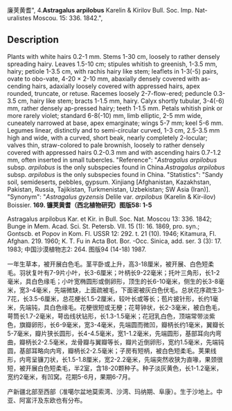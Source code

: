 廉荚黄耆",
4.**Astragalus arpilobus** Karelin & Kirilov Bull. Soc. Imp. Nat-uralistes Moscou. 15: 336. 1842.",

## Description
Plants with white hairs 0.2-1 mm. Stems 1-30 cm, loosely to rather densely spreading hairy. Leaves 1.5-10 cm; stipules whitish to greenish, 1-3.5 mm, hairy; petiole 1-3.5 cm, with rachis hairy like stem; leaflets in 1-3(-5) pairs, ovate to obo-vate, 4-20 × 2-10 mm, abaxially densely covered with as-cending hairs, adaxially loosely covered with appressed hairs, apex rounded, truncate, or retuse. Racemes loosely 2-7-flow-ered; peduncle 0.3-3.5 cm, hairy like stem; bracts 1-1.5 mm, hairy. Calyx shortly tubular, 3-4(-6) mm, rather densely ap-pressed hairy; teeth 1-1.5 mm. Petals whitish pink or more rarely violet; standard 6-8(-10) mm, limb elliptic, 2-5 mm wide, cuneately narrowed at base, apex emarginate; wings 5-7 mm; keel 5-6 mm. Legumes linear, distinctly and to semi-circular curved, 1-3 cm, 2.5-3.5 mm high and wide, with a curved, short beak, nearly completely 2-locular; valves thin, straw-colored to pale brownish, loosely to rather densely covered with appressed hairs 0.2-0.3 mm and with ascending hairs 0.7-1.2 mm, often inserted in small tubercles.
  "Reference": "*Astragalus arpilobus* subsp. *arpilobus* is the only subspecies found in China.*Astragalus arpilobus* subsp. *arpilobus* is the only subspecies found in China.
  "Statistics": "Sandy soil, semideserts, pebbles, gypsum. Xinjiang [Afghanistan, Kazakhstan, Pakistan, Russia, Tajikistan, Turkmenistan, Uzbekistan; SW Asia (Iran)].
  "Synonym": "*Astragalus gyzensis* Delile var. *arpilobus* (Karelin &amp; Kir-ilov) Boissier.
**169. 镰荚黄耆（西北植物研究）图版58: 1-5**

Astragalus arpilobus Kar. et Kir. in Bull. Soc. Nat. Moscou 13: 336. 1842; Bunge in Mem. Acad. Sci. St. Petersb. VII. 15 (1): 16. 1869, pro. syn.; Gontscb. et Popov in Kom. Fl. USSR 12: 292. t. 21 (10). 1946; Kitamura, Fl. Afghan. 219. 1960; K. T. Fu in Acta Bot. Bor. -Occ. Sinica, add. ser. 3 (3): 17. 1983; 中国沙漠植物志2: 264. 图版94 (14-18) 1987.

一年生草本，被开展白色毛。茎平卧或上升，高3-18厘米，被开展、白色短柔毛。羽状复叶有7-9片小叶，长3-6厘米；叶柄长9-22毫米；托叶三角形，长1-2毫米，具白色缘毛；小叶宽椭圆形或倒卵形，顶生的长6-10毫米，侧生的长3-8毫米，宽3-4毫米，先端微缺，上面疏被毛，下面密被灰白色伏毛。总状花序疏生3-7花，长3.5-6厘米，总花梗长1.5-2厘米，较叶长或等长；苞片披针形，长约1毫米，先端钝，具白色缘毛。花梗很短或无梗；花萼钟状，长2-3毫米，被白色毛，萼筒长1.7-2毫米，萼齿线状钻形，长1.3-1.5毫米；花冠乳白色，顶端常带淡紫色，旗瓣卵形，长6-9毫米，宽3-4毫米，先端圆而微凹，瓣柄长约1毫米，翼瓣长5-7毫米，瓣片狭长圆形，长4-4.5毫米，宽1-1.2毫米，先端圆形，基部耳向内弯曲，瓣柄长2-2.5毫米，龙骨瓣与翼瓣等长，瓣片近倒卵形，宽约1.5毫米，先端钝圆，基部耳略向内弯，瓣柄长2-2.5毫米；子房有短柄，被白色短柔毛。荚果线形，内弯呈镰刀状，长1.5-1.8厘米，宽2-2.2毫米，先端突然收狭为直喙，果颈很短，被开展白色短柔毛，半2室，含18-20颗种子。种子淡灰黄色，长1-1.2毫米，宽约2毫米，有凹窝。花期5-6月，果期6-7月。

产新疆北部至西部（准噶尔盆地莫索湾、沙湾、玛纳期、阜康）。生于沙地上。中亚、阿富汗及东欧也有分布。
